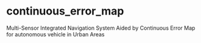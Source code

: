 # continuous_error_map
Multi-Sensor Integrated Navigation System Aided by Continuous Error Map for autonomous vehicle in Urban Areas
